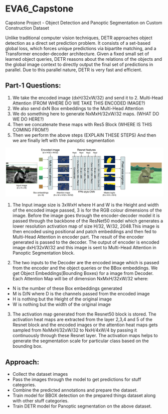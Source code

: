 # EVA6_Capstone
Capstone Project - Object Detection and Panoptic Segmentation on Custom Construction Dataset

Unlike traditional computer vision techniques, DETR approaches object detection as a direct set prediction problem. It consists of a set-based global loss, which forces unique predictions via bipartite matching, and a Transformer encoder-decoder architecture. Given a fixed small set of learned object queries, DETR reasons about the relations of the objects and the global image context to directly output the final set of predictions in parallel. Due to this parallel nature, DETR is very fast and efficient.
## Part-1 Questions:

1. We take the encoded image (dxH/32xW/32) and send it to 2. Multi-Head Attention (FROM WHERE DO WE TAKE THIS ENCODED IMAGE?)
3. We also send dxN Box embeddings to the Multi-Head Attention
4. We do something here to generate NxMxH/32xW/32 maps. (WHAT DO WE DO HERE?)
5. Then we concatenate these maps with Res5 Block (WHERE IS THIS COMING FROM?)
6. Then we perform the above steps (EXPLAIN THESE STEPS)
And then we are finally left with the panoptic segmentation

![Architecture Diagram](./assets/arch.png)

1. The Input image size is 3xWxH where H and W is the Height and width of the encoded image passed, 3 is for the RGB colour dimensions of the image. Before the image goes through the encoder-decoder model it is passed through the backbone of the ResNet50 model which generates a lower resolution activation map of size H/32, W/32, 2048.This image is then encoded using positional and patch embeddings and then fed to Multi-Head Attention in encoder part. The result of the encoder generated is passed to the decoder. The output of encoder is encoded image dxH/32xW/32 and this image is sent to Multi-Head Attention in Panoptic Segmentation block.

2. The two inputs to the Decoder are the encoded image which is passed from the encoder and the object queries or the BBox embeddings. We get Object Embeddings(Bounding Boxes) for a image from Decoder. Each Attention Map will be of dimension NxMxH/32xW/32 where:
- N is the number of these Box embeddings generated
- M is D/N where D is the channels passed from the encoded image
- H is nothing but the Height of the original image
- W is nothing but the width of the original image

3. The activation map generated from the Resnet50 block is stored. The activation heat maps are extracted from the layer 2,3,4 and 5 of the Resnet block and the encoded images or the attention heat maps gets sampled from NxMxH/32xW/32 to NxH/4xW/4 by passing it continuously through these Resnet layer. The activation maps helps to generate the segmentation scale for particular class based on the bounding box.


## Approach:
- Collect the dataset images
- Pass the images through the model to get predictions for stuff categories.
- Combine the predicted annotations and prepare the dataset.
- Train model for BBOX detection on the prepared things dataset along with other stuff categories.
- Train DETR model for Panoptic segmentation on the above dataset.